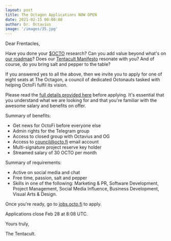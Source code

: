 ```yaml
---
layout: post
title: The Octagon Applications NOW OPEN
date: 2021-02-15 00:08:08
author: Dr. Octavius
image: '/images/35.jpg'
---
```


Dear Frentacles,

Have you done your [$OCTO](https://dyor.octo.fi) research? Can you add value beyond what's on [our roadmap](https://todo.octo.fi)? Does our [Tentacult Manifesto](https://yolo.octo.fi) resonate with you? And of course, do you bring salt and pepper to the table?

If you answered yes to all the above, then we invite you to apply for one of eight seats at The Octagon, a council of dedicated Octonauts tasked with helping OctoFi fulfil its vision.

Please read the [full details provided here](https://den.octo.fi/d/146-oip-15-the-octagon-council-members) before applying. It's essential that you understand what we are looking for and that you're familiar with the awesome salary and benefits on offer. 

Summary of benefits:
- Get news for OctoFi before everyone else
- Admin rights for the Telegram group
- Access to closed group with Octavius and OG
- Access to council@octo.fi email account
- Multi-signature project reserve key holder 
- Streamed salary of 30 OCTO per month

Summary of requirements:
- Active on social media and chat
- Free time, passion, salt and pepper
- Skills in one of the following: Marketing & PR, Software Development, Project Management, Social Media Influence, Business Development, Visual Arts & Design.

Once you're ready, go to [jobs.octo.fi](https://jobs.octo.fi) to apply.

Applications close Feb 28 at 8:08 UTC.

Yours truly, 

The Tentacult.
